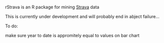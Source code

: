 rStrava is an R package for mining <a href=http://www.strava.com/>Strava</a> data

This is currently under development and will probably end in abject failure...

To do:

make sure year to date is appromitely equal to values on bar chart